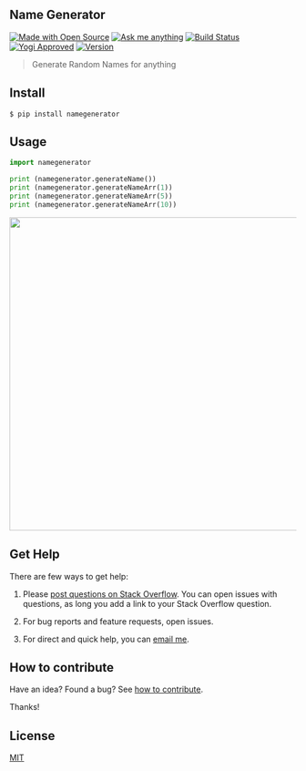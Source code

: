 ## Name Generator

[![Made with Open Source][open_source]][repo] 
[![Ask me anything][ama_badge]][ama_url] 
[![Build Status][build_status]][build_status_url]
[![Yogi Approved][yogi_badge]][website]
[![Version][version_image]][version_url] 

> Generate Random Names for anything

## Install

```
$ pip install namegenerator
```

## Usage

```py
import namegenerator

print (namegenerator.generateName())
print (namegenerator.generateNameArr(1))
print (namegenerator.generateNameArr(5))
print (namegenerator.generateNameArr(10))
```

<img src="https://gitlab.com/yoginth/namegenerator/raw/master/Screenshot.png" width="550">

## Get Help

There are few ways to get help:

 1. Please [post questions on Stack Overflow](https://stackoverflow.com/questions/ask). You can open issues with questions, as long you add a link to your Stack Overflow question.

 2. For bug reports and feature requests, open issues.

 3. For direct and quick help, you can [email me](mailto://yoginth@zoho.com).

## How to contribute
Have an idea? Found a bug? See [how to contribute][contributing].

Thanks!

## License

[MIT][license]

[open_source]: https://badges.frapsoft.com/os/v1/open-source.svg?v=103
[build_status]: https://gitlab.com/yoginth/namegenerator/badges/master/pipeline.svg
[build_status_url]: https://gitlab.com/yoginth/namegenerator/commits/master
[ama_badge]: https://img.shields.io/badge/Ask%20me-Anything-1abc9c.svg
[ama_url]: https://gitlab.com/yoginth/ama
[version_image]: https://img.shields.io/pypi/v/namegenerator.svg
[version_url]: https://pypi.org/project/namegenerator
[repo]: https://gitlab.com/yoginth/namegenerator
[yogi_badge]: https://img.shields.io/badge/yogi-approved-800080.svg

[LICENSE]: https://yoginth.mit-license.org/
[website]: https://yoginth.ml
[contributing]: /CONTRIBUTING.md
